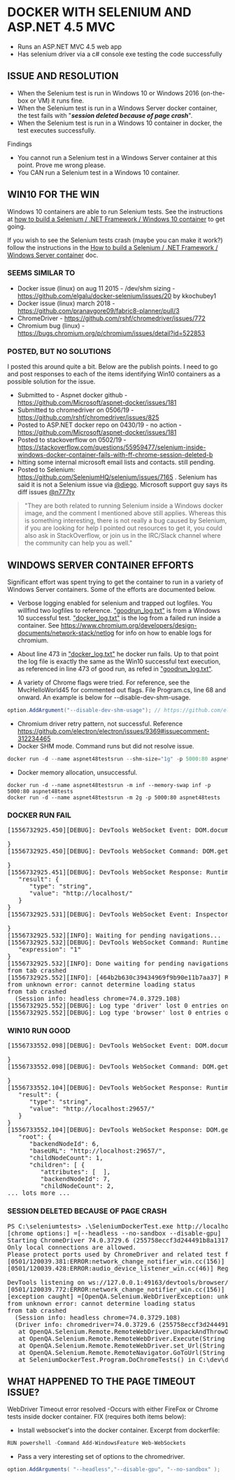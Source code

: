 # DOCKER WITH SELENIUM AND ASP.NET 4.5 MVC

* Runs an ASP.NET MVC 4.5 web app
* Has selenium driver via a c# console exe testing the code successfully

## ISSUE AND RESOLUTION

* When the Selenium test is run in Windows 10 or Windows 2016 (on-the-box or VM) it runs fine.  
* When the Selenium test is run in a Windows Server docker container, the test fails with "***session deleted because of page crash***".
* When the Selenium test is run in a Windows 10 container in docker, the test executes successfully.

Findings

* You cannot run a Selenium test in a Windows Server container at this point.  Prove me wrong please.
* You CAN run a Selenium test in a Windows 10 container.

## WIN10 FOR THE WIN

Windows 10 containers are able to run Selenium tests.  See the instructions at [how to build a Selenium / .NET Framework / Windows 10 container](win10/buildme-win10.md) to get going.

If you wish to see the Selenium tests crash (maybe you can make it work?) follow the instructions in the [How to build a Selenium / .NET Framework / Windows Server container](wns.net4-8/buildme-wns.md) doc.

### SEEMS SIMILAR TO

* Docker issue (linux) on aug 11 2015 - /dev/shm sizing - https://github.com/elgalu/docker-selenium/issues/20 by kkochubey1
* Docker issue (linux) march 2018 - https://github.com/pranavgore09/fabric8-planner/pull/3
* ChromeDriver - https://github.com/rshf/chromedriver/issues/772
* Chromium bug (linux) - https://bugs.chromium.org/p/chromium/issues/detail?id=522853

### POSTED, BUT NO SOLUTIONS

I posted this around quite a bit.  Below are the publish points.  I need to go and post responses to each of the items identifying Win10 containers as a possible solution for the issue.

* Submitted to - Aspnet docker github - https://github.com/Microsoft/aspnet-docker/issues/181
* Submitted to chromedriver on 0506/19  - https://github.com/rshf/chromedriver/issues/825
* Posted to ASP.NET docker repo on 0430/19 - no action -  https://github.com/Microsoft/aspnet-docker/issues/181
* Posted to stackoverflow on 0502/19 - https://stackoverflow.com/questions/55959477/selenium-inside-windows-docker-container-fails-with-ff-chrome-session-deleted-b
* hitting some internal microsoft email lists and contacts.  still pending.
* Posted to Selenium:  https://github.com/SeleniumHQ/selenium/issues/7165 . Selenium has said it is not a Selenium issue via [@diego](https://github.com/diemol).  Microsoft support guy says its diff issues [@n777ty](https://github.com/n777ty)

> "They are both related to running Selenium inside a Windows docker image, and the comment I mentioned above still applies. Whereas this is something interesting, there is not really a bug caused by Selenium, if you are looking for help I pointed out resources to get it, you could also ask in StackOverflow, or join us in the IRC/Slack channel where the community can help you as well."

## WINDOWS SERVER CONTAINER EFFORTS

Significant effort was spent trying to get the container to run in a variety of Windows Server containers.  Some of the efforts are documented below.

* Verbose logging enabled for selenium and trapped out logfiles.  You willfind two logfiles to reference.  ["goodrun_log.txt"](logs/goodrun_log.txt) is from a Windows 10 successful test.  ["docker_log.txt"](logs/docker_log.txt) is the log from a failed run inside a container.  See https://www.chromium.org/developers/design-documents/network-stack/netlog for info on how to enable logs for chromium.

* About line 473 in ["docker_log.txt"](logs/docker_log.txt)  he docker run fails.  Up to that point the log file is exactly the same as the Win10 successful text execution, as referenced in line 473 of good run, as refed in ["goodrun_log.txt"](logs/goodrun_log.txt).  

* A variety of Chrome flags were tried.  For reference, see the MvcHelloWorld45 for commented out flags.  File Program.cs, line 68 and onward.  An example is below for --disable-dev-shm-usage. 

```c#
option.AddArgument("--disable-dev-shm-usage"); // https://github.com/elgalu/docker-selenium/issues/20#issuecomment-407101358
```

* Chromium driver retry pattern, not successful.  Reference https://github.com/electron/electron/issues/9369#issuecomment-312234465
* Docker SHM mode. Command runs but did not resolve issue.

```powershell
docker run -d --name aspnet48testsrun --shm-size="1g" -p 5000:80 aspnet48testsd
```

* Docker memory allocation, unsuccessful.

```
docker run -d --name aspnet48testsrun -m inf --memory-swap inf -p 5000:80 aspnet48tests
docker run -d --name aspnet48testsrun -m 2g -p 5000:80 aspnet48tests
```

### DOCKER RUN FAIL

<pre>
[1556732925.450][DEBUG]: DevTools WebSocket Event: DOM.documentUpdated 7FCEC12C5F4ADEA352BBA3DF3AF6075D {

}
[1556732925.450][DEBUG]: DevTools WebSocket Command: DOM.getDocument (id=15) 7FCEC12C5F4ADEA352BBA3DF3AF6075D {

}
[1556732925.451][DEBUG]: DevTools WebSocket Response: Runtime.evaluate (id=14) 7FCEC12C5F4ADEA352BBA3DF3AF6075D {
   "result": {
      "type": "string",
      "value": "http://localhost/"
   }
}
[1556732925.531][DEBUG]: DevTools WebSocket Event: Inspector.targetCrashed 7FCEC12C5F4ADEA352BBA3DF3AF6075D {

}
[1556732925.532][INFO]: Waiting for pending navigations...
[1556732925.532][DEBUG]: DevTools WebSocket Command: Runtime.evaluate (id=16) 7FCEC12C5F4ADEA352BBA3DF3AF6075D {
   "expression": "1"
}
[1556732925.532][INFO]: Done waiting for pending navigations. Status: unknown error: cannot determine loading status
from tab crashed
[1556732925.552][INFO]: [464b2b630c39434969f9b90e11b7aa37] RESPONSE Navigate ERROR unknown error: session deleted because of page crash
from unknown error: cannot determine loading status
from tab crashed
  (Session info: headless chrome=74.0.3729.108)
[1556732925.552][DEBUG]: Log type 'driver' lost 0 entries on destruction
[1556732925.552][DEBUG]: Log type 'browser' lost 0 entries on destruction
</pre>

### WIN10 RUN GOOD

<pre>
[1556733552.098][DEBUG]: DevTools WebSocket Event: DOM.documentUpdated 193B5CE9ACD5F7CE56919120C68276A7 {

}
[1556733552.098][DEBUG]: DevTools WebSocket Command: DOM.getDocument (id=15) 193B5CE9ACD5F7CE56919120C68276A7 {

}
[1556733552.104][DEBUG]: DevTools WebSocket Response: Runtime.evaluate (id=14) 193B5CE9ACD5F7CE56919120C68276A7 {
   "result": {
      "type": "string",
      "value": "http://localhost:29657/"
   }
}
[1556733552.104][DEBUG]: DevTools WebSocket Response: DOM.getDocument (id=15) 193B5CE9ACD5F7CE56919120C68276A7 {
   "root": {
      "backendNodeId": 6,
      "baseURL": "http://localhost:29657/",
      "childNodeCount": 1,
      "children": [ {
         "attributes": [  ],
         "backendNodeId": 7,
         "childNodeCount": 2,
... lots more ...
</pre>

### SESSION DELETED BECAUSE OF PAGE CRASH

<pre>
PS C:\seleniumtests> .\SeleniumDockerTest.exe http://localhost
[chrome options:] =[--headless --no-sandbox --disable-gpu]
Starting ChromeDriver 74.0.3729.6 (255758eccf3d244491b8a1317aa76e1ce10d57e9-refs/branch-heads/3729@{#29}) on port 49160
Only local connections are allowed.
Please protect ports used by ChromeDriver and related test frameworks to prevent access by malicious code.
[0501/120039.381:ERROR:network_change_notifier_win.cc(156)] WSALookupServiceBegin failed with: 0
[0501/120039.428:ERROR:audio_device_listener_win.cc(46)] RegisterEndpointNotificationCallback failed: 80070424

DevTools listening on ws://127.0.0.1:49163/devtools/browser/f33a8cd9-6411-46f5-a9ab-d69901cd53c1
[0501/120039.772:ERROR:network_change_notifier_win.cc(156)] WSALookupServiceBegin failed with: 0
[exception caught] =[OpenQA.Selenium.WebDriverException: unknown error: session deleted because of page crash
from unknown error: cannot determine loading status
from tab crashed
  (Session info: headless chrome=74.0.3729.108)
  (Driver info: chromedriver=74.0.3729.6 (255758eccf3d244491b8a1317aa76e1ce10d57e9-refs/branch-heads/3729@{#29}),platform=Windows NT 10.0.17763 x86_64)
   at OpenQA.Selenium.Remote.RemoteWebDriver.UnpackAndThrowOnError(Response errorResponse)
   at OpenQA.Selenium.Remote.RemoteWebDriver.Execute(String driverCommandToExecute, Dictionary`2 parameters)
   at OpenQA.Selenium.Remote.RemoteWebDriver.set_Url(String value)
   at OpenQA.Selenium.Remote.RemoteNavigator.GoToUrl(String url)
   at SeleniumDockerTest.Program.DoChromeTests() in C:\dev\docker-selenium-aspnet45.git\SeleniumDockerTest\Program.cs:line 60]
</pre>


## WHAT HAPPENED TO THE PAGE TIMEOUT ISSUE?

WebDriver Timeout error resolved -Occurs with either FireFox or Chrome tests inside docker container.  FIX (requires both items below):

* Install websocket's into the docker container.  Excerpt from dockerfile:

```powershell
RUN powershell -Command Add-WindowsFeature Web-WebSockets
```

* Pass a very interesting set of options to the chromedriver.

```C#
option.AddArguments( "--headless","--disable-gpu", "--no-sandbox" );
```